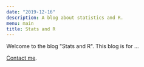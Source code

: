 ```yaml
---
date: "2019-12-16"
description: A blog about statistics and R.
menu: main
title: Stats and R
---
```


Welcome to the blog "Stats and R". This blog is for ...

[Contact me]("/contact/").
